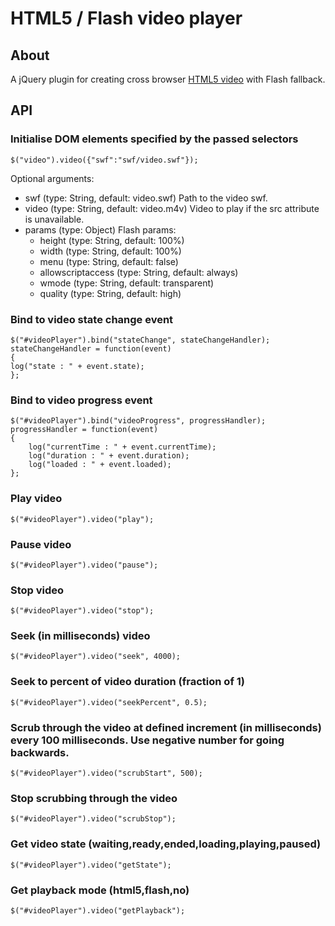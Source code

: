 HTML5 / Flash video player
==========================

About
-----

A jQuery plugin for creating cross browser [HTML5 video](http://www.whatwg.org/specs/web-apps/current-work/multipage/video.html) with Flash fallback.

API
---

### Initialise DOM elements specified by the passed selectors

    $("video").video({"swf":"swf/video.swf"});

Optional arguments:
*   swf (type: String, default: video.swf) Path to the video swf. 
*   video (type: String, default: video.m4v) Video to play if the src attribute is unavailable. 
*   params (type: Object) Flash params:
    *   height (type: String, default: 100%)
    *   width (type: String, default: 100%)
    *   menu (type: String, default: false)
    *   allowscriptaccess (type: String, default: always)
    *   wmode (type: String, default: transparent)
    *   quality (type: String, default: high)

### Bind to video state change event

    $("#videoPlayer").bind("stateChange", stateChangeHandler);
    stateChangeHandler = function(event)
    {
	log("state : " + event.state);
    };

### Bind to video progress event

    $("#videoPlayer").bind("videoProgress", progressHandler);
    progressHandler = function(event)
    {
    	log("currentTime : " + event.currentTime);
    	log("duration : " + event.duration);
    	log("loaded : " + event.loaded);
    };

### Play video

    $("#videoPlayer").video("play");

### Pause video

    $("#videoPlayer").video("pause");

### Stop video

    $("#videoPlayer").video("stop");

### Seek (in milliseconds) video

    $("#videoPlayer").video("seek", 4000);

### Seek to percent of video duration (fraction of 1)

    $("#videoPlayer").video("seekPercent", 0.5);

### Scrub through the video at defined increment (in milliseconds) every 100 milliseconds. Use negative number for going backwards.

    $("#videoPlayer").video("scrubStart", 500);

### Stop scrubbing through the video

    $("#videoPlayer").video("scrubStop");

### Get video state (waiting,ready,ended,loading,playing,paused)

    $("#videoPlayer").video("getState");

### Get playback mode (html5,flash,no)

    $("#videoPlayer").video("getPlayback");